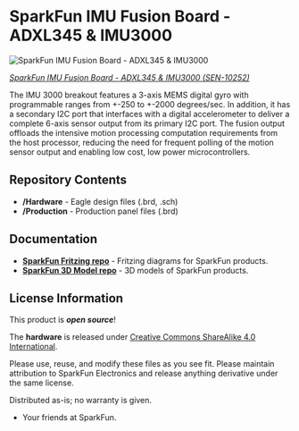 SparkFun IMU Fusion Board - ADXL345 & IMU3000
========================================

![SparkFun IMU Fusion Board - ADXL345 & IMU3000](https://cdn.sparkfun.com//assets/parts/4/6/0/6/10252-01.jpg)

[*SparkFun IMU Fusion Board - ADXL345 & IMU3000 (SEN-10252)*](https://www.sparkfun.com/products/10252)

The IMU 3000 breakout features a 3-axis MEMS digital gyro with programmable ranges from +-250 to +-2000 degrees/sec. 
In addition, it has a secondary I2C port that interfaces with a digital accelerometer to deliver a complete 6-axis sensor output from its primary I2C port. 
The fusion output offloads the intensive motion processing computation requirements from the host processor, reducing the need for frequent polling of the motion sensor output and enabling low cost, low power microcontrollers.

Repository Contents
-------------------
* **/Hardware** - Eagle design files (.brd, .sch)
* **/Production** - Production panel files (.brd)

Documentation
--------------
* **[SparkFun Fritzing repo](https://github.com/sparkfun/Fritzing_Parts)** - Fritzing diagrams for SparkFun products.
* **[SparkFun 3D Model repo](https://github.com/sparkfun/3D_Models)** - 3D models of SparkFun products. 

License Information
-------------------
This product is _**open source**_! 

The **hardware** is released under [Creative Commons ShareAlike 4.0 International](https://creativecommons.org/licenses/by-sa/4.0/).

Please use, reuse, and modify these files as you see fit. Please maintain attribution to SparkFun Electronics and release anything derivative under the same license.

Distributed as-is; no warranty is given.

- Your friends at SparkFun.


